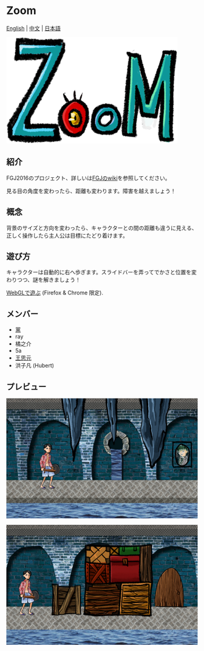 # Zoom

[English](README.md) | [中文](README.ch.md) | [日本語](README.jp.md)

<img src="/Arts/start-end/logo.PNG" alt="Logo" width="450px"/>

## 紹介

FGJ2016のプロジェクト、詳しいは[FGJのwiki]((http://fgj.igda.jp/dokuwiki/doku.php?id=team:taipeiiii_a))を参照してください。

見る目の角度を変わったら、距離も変わります。障害を越えましょう！

## 概念

背景のサイズと方向を変わったら、キャラクターとの間の距離も違うに見える、正しく操作したら主人公は目標にたどり着けます。

## 遊び方

キャラクターは自動的に右へ歩ぎます。スライドバーを弄ってでかさと位置を変わりつつ、謎を解きましょう！

[WebGLで遊ぶ]((http://twsiyuan.com/fgj-2016)) (Firefox & Chrome 限定).

## メンバー

* [黨](https://www.facebook.com/chuansiang.dang)
* ray
* 橘之介
* 5a
* [王思元](http://twsiyuan.com/)
* 洪子凡 (Hubert)

## プレビュー

![プレビュー1](/Arts/gameshot/01.jpg)

![プレビュー2](/Arts/gameshot/03.jpg)
